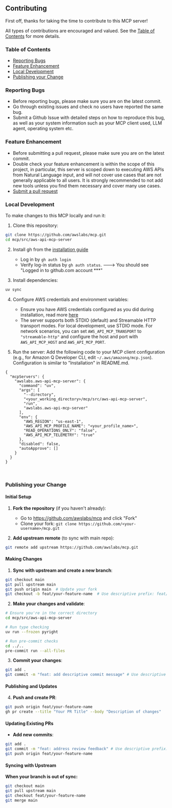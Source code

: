 ## Contributing

First off, thanks for taking the time to contribute to this MCP server!

All types of contributions are encouraged and valued. See the [Table of Contents](#table-of-contents) for more details.

### Table of Contents

- [Reporting Bugs](#reporting-bugs)
- [Feature Enhancement](#feature-enhancement)
- [Local Development](#local-development)
- [Publishing your Change](#publishing-your-change)


### Reporting Bugs
- Before reporting bugs, please make sure you are on the latest commit.
- Go through existing issues and check no users have reported the same bug.
- Submit a Github Issue with detailed steps on how to reproduce this bug, as well as your system information such as your MCP client used, LLM agent, operating system etc.


### Feature Enhancement
- Before submitting a pull request, please make sure you are on the latest commit.
- Double check your feature enhancement is within the scope of this project, in particular, this server is scoped down to executing AWS APIs from Natural Language input, and will not cover use cases that are not generally applicable to all users. It is strongly recommended to not add new tools unless you find them necessary and cover many use cases.
- [Submit a pull request](#publishing-your-change)

### Local Development

To make changes to this MCP locally and run it:

1. Clone this repository:
```bash
git clone https://github.com/awslabs/mcp.git
cd mcp/src/aws-api-mcp-server
```

2. Install gh from the [installation guide](https://cli.github.com/)
    - Log in by `gh auth login`
    - Verify log-in status by `gh auth status`. ---> You should see "Logged in to github.com account ***"

3. Install dependencies:
```bash
uv sync
```

4. Configure AWS credentials and environment variables:
   - Ensure you have AWS credentials configured as you did during installation, read more [here](https://boto3.amazonaws.com/v1/documentation/api/latest/guide/credentials.html#configuring-credentials)
   - The server supports both STDIO (default) and Streamable HTTP transport modes. For local development, use STDIO mode. For network scenarios, you can set `AWS_API_MCP_TRANSPORT` to `"streamable-http"` and configure the host and port with `AWS_API_MCP_HOST` and `AWS_API_MCP_PORT`.


5. Run the server:
Add the following code to your MCP client configuration (e.g., for Amazon Q Developer CLI, edit `~/.aws/amazonq/mcp.json`). Configuration is similar to "Installation" in README.md.

```
{
  "mcpServers": {
    "awslabs.aws-api-mcp-server": {
      "command": "uv",
      "args": [
        "--directory",
        "<your_working_directory>/mcp/src/aws-api-mcp-server",
        "run",
        "awslabs.aws-api-mcp-server"
      ],
      "env": {
        "AWS_REGION": "us-east-1",
        "AWS_API_MCP_PROFILE_NAME": "<your_profile_name>",
        "READ_OPERATIONS_ONLY": "false",
        "AWS_API_MCP_TELEMETRY": "true"
      },
      "disabled": false,
      "autoApprove": []
    }
  }
}
```


&nbsp;

### Publishing your Change

#### Initial Setup

1. **Fork the repository** (if you haven't already):
   - Go to https://github.com/awslabs/mcp and click "Fork"
   - Clone your fork: `git clone https://github.com/<your-username>/mcp.git`

2. **Add upstream remote** (to sync with main repo):
```bash
git remote add upstream https://github.com/awslabs/mcp.git
```

#### Making Changes

1. **Sync with upstream and create a new branch**:
```bash
git checkout main
git pull upstream main
git push origin main  # Update your fork
git checkout -b feat/your-feature-name  # Use descriptive prefix: feat/, fix/, docs/
```

2. **Make your changes and validate**:
```bash
# Ensure you're in the correct directory
cd mcp/src/aws-api-mcp-server

# Run type checking
uv run --frozen pyright

# Run pre-commit checks
cd ../..
pre-commit run --all-files
```

3. **Commit your changes**:
```bash
git add .
git commit -m "feat: add descriptive commit message" # Use descriptive prefix: feat/, fix/, docs/
```

#### Publishing and Updates

4. **Push and create PR**:
```bash
git push origin feat/your-feature-name
gh pr create --title "Your PR Title" --body "Description of changes"
```

#### Updating Existing PRs

- **Add new commits**:
```bash
git add .
git commit -m "feat: address review feedback" # Use descriptive prefix: feat/, fix/, docs/
git push origin feat/your-feature-name
```

#### Syncing with Upstream

**When your branch is out of sync:**

```bash
git checkout main
git pull upstream main
git checkout feat/your-feature-name
git merge main
```
&nbsp;
